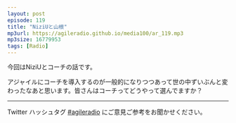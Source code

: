 ```yaml
---
layout: post
episode: 119
title: "NiziUと山根"
mp3url: https://agileradio.github.io/media100/ar_119.mp3
mp3size: 16779953
tags: [Radio]
---
```


今回はNiziUとコーチの話です。

アジャイルにコーチを導入するのが一般的になりつつあって世の中ずいぶんと変わったなあと思います。皆さんはコーチってどうやって選んでますか？

---  
  
Twitter ハッシュタグ [#agileradio](https://twitter.com/intent/tweet?hashtags=agileradio) にご意見ご参考をお聞かせください。  
